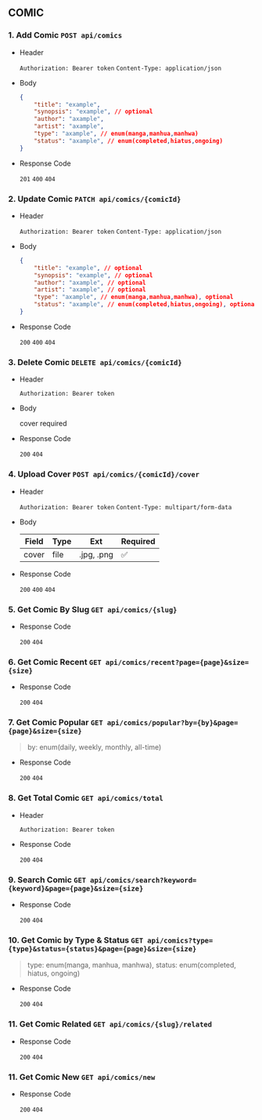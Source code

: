 ## COMIC

### 1. Add Comic `POST api/comics`

- Header

    `Authorization: Bearer token`
    `Content-Type: application/json`

- Body

    ```json
    {
        "title": "example",
        "synopsis": "example", // optional
        "author": "axample",
        "artist": "axample",
        "type": "axample", // enum(manga,manhua,manhwa)
        "status": "axample", // enum(completed,hiatus,ongoing)
    }
    ```

- Response Code

    `201` `400` `404`

### 2. Update Comic `PATCH api/comics/{comicId}`

- Header

    `Authorization: Bearer token`
    `Content-Type: application/json`

- Body

    ```json
    {
        "title": "example", // optional
        "synopsis": "example", // optional
        "author": "axample", // optional
        "artist": "axample", // optional
        "type": "axample", // enum(manga,manhua,manhwa), optional
        "status": "axample", // enum(completed,hiatus,ongoing), optional
    }
    ```

- Response Code

    `200` `400` `404`

### 3. Delete Comic `DELETE api/comics/{comicId}`

- Header

    `Authorization: Bearer token`

- Body

    cover required

- Response Code

    `200` `404`

### 4. Upload Cover `POST api/comics/{comicId}/cover`

- Header

    `Authorization: Bearer token`
    `Content-Type: multipart/form-data`

- Body

    | Field | Type | Ext       | Required |
    |-------|------|-----------|----------|
    |cover  | file | .jpg, .png| ✅       |

- Response Code

    `200` `400` `404`

### 5. Get Comic By Slug `GET api/comics/{slug}`

- Response Code

    `200` `404`

### 6. Get Comic Recent `GET api/comics/recent?page={page}&size={size}`

- Response Code

    `200` `404`

### 7. Get Comic Popular `GET api/comics/popular?by={by}&page={page}&size={size}` <!--- SKIP DULU -->

> by: enum(daily, weekly, monthly, all-time)

- Response Code

    `200` `404`

### 8. Get Total Comic `GET api/comics/total`

- Header

    `Authorization: Bearer token`

- Response Code

    `200` `404`

### 9. Search Comic `GET api/comics/search?keyword={keyword}&page={page}&size={size}`
    
- Response Code

    `200` `404`

### 10. Get Comic by Type & Status `GET api/comics?type={type}&status={status}&page={page}&size={size}`

> type: enum(manga, manhua, manhwa), status: enum(completed, hiatus, ongoing)
    
- Response Code

    `200` `404`

### 11. Get Comic Related `GET api/comics/{slug}/related`
    
- Response Code

    `200` `404`

### 11. Get Comic New `GET api/comics/new`
    
- Response Code

    `200` `404`